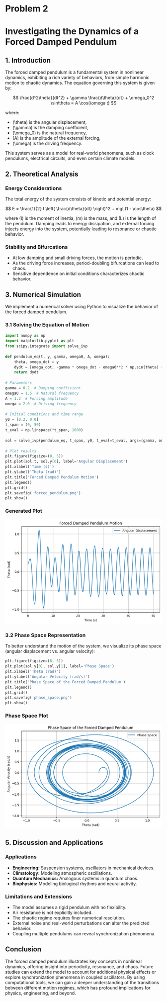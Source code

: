 # Problem 2

# Investigating the Dynamics of a Forced Damped Pendulum

## 1. Introduction

The forced damped pendulum is a fundamental system in nonlinear dynamics, exhibiting a rich variety of behaviors, from simple harmonic motion to chaotic dynamics. The equation governing this system is given by:

$$
\frac{d^2\theta}{dt^2} + \gamma \frac{d\theta}{dt} + \omega_0^2 \sin\theta = A \cos(\omega t)
$$

where:

- \(\theta\) is the angular displacement,
- \(\gamma\) is the damping coefficient,
- \(\omega_0\) is the natural frequency,
- \(A\) is the amplitude of the external forcing,
- \(\omega\) is the driving frequency.

This system serves as a model for real-world phenomena, such as clock pendulums, electrical circuits, and even certain climate models.

## 2. Theoretical Analysis

### Energy Considerations

The total energy of the system consists of kinetic and potential energy:

$$
E = \frac{1}{2} I \left( \frac{d\theta}{dt} \right)^2 + mgL(1 - \cos\theta)
$$

where \(I\) is the moment of inertia, \(m\) is the mass, and \(L\) is the length of the pendulum. Damping leads to energy dissipation, and external forcing injects energy into the system, potentially leading to resonance or chaotic behavior.

### Stability and Bifurcations

- At low damping and small driving forces, the motion is periodic.
- As the driving force increases, period-doubling bifurcations can lead to chaos.
- Sensitive dependence on initial conditions characterizes chaotic behavior.

## 3. Numerical Simulation

We implement a numerical solver using Python to visualize the behavior of the forced damped pendulum.

### 3.1 Solving the Equation of Motion

```python
import numpy as np
import matplotlib.pyplot as plt
from scipy.integrate import solve_ivp

def pendulum_eq(t, y, gamma, omega0, A, omega):
    theta, omega_dot = y
    dydt = [omega_dot, -gamma * omega_dot - omega0**2 * np.sin(theta) + A * np.cos(omega * t)]
    return dydt

# Parameters
gamma = 0.2  # Damping coefficient
omega0 = 1.5  # Natural frequency
A = 1.2  # Forcing amplitude
omega = 2.0  # Driving frequency

# Initial conditions and time range
y0 = [0.2, 0.0]
t_span = (0, 50)
t_eval = np.linspace(*t_span, 1000)

sol = solve_ivp(pendulum_eq, t_span, y0, t_eval=t_eval, args=(gamma, omega0, A, omega))

# Plot results
plt.figure(figsize=(8, 5))
plt.plot(sol.t, sol.y[0], label='Angular Displacement')
plt.xlabel('Time (s)')
plt.ylabel('Theta (rad)')
plt.title('Forced Damped Pendulum Motion')
plt.legend()
plt.grid()
plt.savefig('forced_pendulum.png')
plt.show()
```

### Generated Plot

![Forced Damped Pendulum](forced_pendulum.png)

### 3.2 Phase Space Representation

To better understand the motion of the system, we visualize its phase space (angular displacement vs. angular velocity):

```python
plt.figure(figsize=(8, 5))
plt.plot(sol.y[0], sol.y[1], label='Phase Space')
plt.xlabel('Theta (rad)')
plt.ylabel('Angular Velocity (rad/s)')
plt.title('Phase Space of the Forced Damped Pendulum')
plt.legend()
plt.grid()
plt.savefig('phase_space.png')
plt.show()
```

### Phase Space Plot

![Phase Space](phase_space.png)


## 5. Discussion and Applications

### Applications

- **Engineering:** Suspension systems, oscillators in mechanical devices.
- **Climatology:** Modeling atmospheric oscillations.
- **Quantum Mechanics:** Analogous systems in quantum chaos.
- **Biophysics:** Modeling biological rhythms and neural activity.

### Limitations and Extensions

- The model assumes a rigid pendulum with no flexibility.
- Air resistance is not explicitly included.
- The chaotic regime requires finer numerical resolution.
- External noise and real-world perturbations can alter the predicted behavior.
- Coupling multiple pendulums can reveal synchronization phenomena.

## Conclusion

The forced damped pendulum illustrates key concepts in nonlinear dynamics, offering insight into periodicity, resonance, and chaos. Future studies can extend the model to account for additional physical effects or explore synchronization phenomena in coupled oscillators. By using computational tools, we can gain a deeper understanding of the transitions between different motion regimes, which has profound implications for physics, engineering, and beyond.

